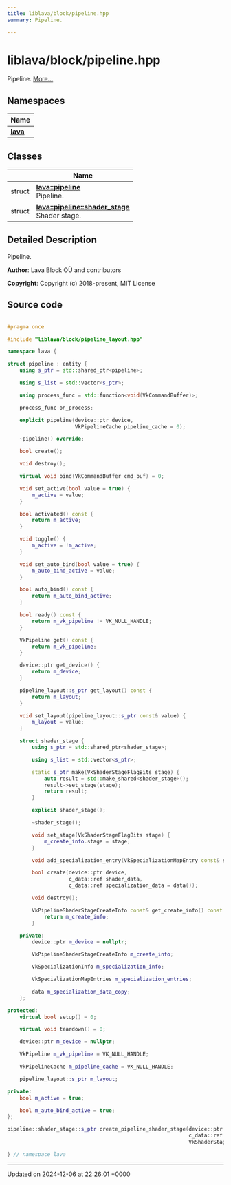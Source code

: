 ```yaml
---
title: liblava/block/pipeline.hpp
summary: Pipeline. 

---
```


# liblava/block/pipeline.hpp

Pipeline.  [More...](#detailed-description)

## Namespaces

| Name           |
| -------------- |
| **[lava](/_doxybook/Namespaces/namespacelava.md)**  |

## Classes

|                | Name           |
| -------------- | -------------- |
| struct | **[lava::pipeline](/_doxybook/Classes/structlava_1_1pipeline.md)** <br>Pipeline.  |
| struct | **[lava::pipeline::shader_stage](/_doxybook/Classes/structlava_1_1pipeline_1_1shader__stage.md)** <br>Shader stage.  |

## Detailed Description

Pipeline. 

**Author**: Lava Block OÜ and contributors 

**Copyright**: Copyright (c) 2018-present, MIT License 



## Source code

```cpp

#pragma once

#include "liblava/block/pipeline_layout.hpp"

namespace lava {

struct pipeline : entity {
    using s_ptr = std::shared_ptr<pipeline>;

    using s_list = std::vector<s_ptr>;

    using process_func = std::function<void(VkCommandBuffer)>;

    process_func on_process;

    explicit pipeline(device::ptr device,
                      VkPipelineCache pipeline_cache = 0);

    ~pipeline() override;

    bool create();

    void destroy();

    virtual void bind(VkCommandBuffer cmd_buf) = 0;

    void set_active(bool value = true) {
        m_active = value;
    }

    bool activated() const {
        return m_active;
    }

    void toggle() {
        m_active = !m_active;
    }

    void set_auto_bind(bool value = true) {
        m_auto_bind_active = value;
    }

    bool auto_bind() const {
        return m_auto_bind_active;
    }

    bool ready() const {
        return m_vk_pipeline != VK_NULL_HANDLE;
    }

    VkPipeline get() const {
        return m_vk_pipeline;
    }

    device::ptr get_device() {
        return m_device;
    }

    pipeline_layout::s_ptr get_layout() const {
        return m_layout;
    }

    void set_layout(pipeline_layout::s_ptr const& value) {
        m_layout = value;
    }

    struct shader_stage {
        using s_ptr = std::shared_ptr<shader_stage>;

        using s_list = std::vector<s_ptr>;

        static s_ptr make(VkShaderStageFlagBits stage) {
            auto result = std::make_shared<shader_stage>();
            result->set_stage(stage);
            return result;
        }

        explicit shader_stage();

        ~shader_stage();

        void set_stage(VkShaderStageFlagBits stage) {
            m_create_info.stage = stage;
        }

        void add_specialization_entry(VkSpecializationMapEntry const& specialization);

        bool create(device::ptr device,
                    c_data::ref shader_data,
                    c_data::ref specialization_data = data());

        void destroy();

        VkPipelineShaderStageCreateInfo const& get_create_info() const {
            return m_create_info;
        }

    private:
        device::ptr m_device = nullptr;

        VkPipelineShaderStageCreateInfo m_create_info;

        VkSpecializationInfo m_specialization_info;

        VkSpecializationMapEntries m_specialization_entries;

        data m_specialization_data_copy;
    };

protected:
    virtual bool setup() = 0;

    virtual void teardown() = 0;

    device::ptr m_device = nullptr;

    VkPipeline m_vk_pipeline = VK_NULL_HANDLE;

    VkPipelineCache m_pipeline_cache = VK_NULL_HANDLE;

    pipeline_layout::s_ptr m_layout;

private:
    bool m_active = true;

    bool m_auto_bind_active = true;
};

pipeline::shader_stage::s_ptr create_pipeline_shader_stage(device::ptr device,
                                                           c_data::ref data,
                                                           VkShaderStageFlagBits stage);

} // namespace lava
```


-------------------------------

Updated on 2024-12-06 at 22:26:01 +0000
